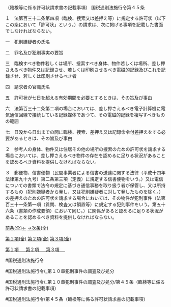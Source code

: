 （臨検等に係る許可状請求書の記載事項）
国税通則法施行令第４５条

１　法第百三十二条第四項（臨検、捜索又は差押え等）に規定する許可状（以下この条において「許可状」という。）の請求は、次に掲げる事項を記載した書面でしなければならない。

一　犯則嫌疑者の氏名

二　罪名及び犯則事実の要旨

三　臨検すべき物件若しくは場所、捜索すべき身体、物件若しくは場所、差し押さえるべき物件又は記録させ、若しくは印刷させるべき電磁的記録及びこれを記録させ、若しくは印刷させるべき者

四　請求者の官職氏名

五　許可状が七日を超える有効期間を必要とするときは、その旨及び事由

六　法第百三十二条第二項の場合においては、差し押さえるべき電子計算機に電気通信回線で接続している記録媒体であつて、その電磁的記録を複写すべきものの範囲

七　日没から日出までの間に臨検、捜索、差押え又は記録命令付差押えをする必要があるときは、その旨及び事由

２　参考人の身体、物件又は住居その他の場所の捜索のための許可状を請求する場合においては、差し押さえるべき物件の存在を認めるに足りる状況があることを認めるべき資料を提供しなければならない。

３　郵便物、信書便物（民間事業者による信書の送達に関する法律（平成十四年法律第九十九号）第二条第三項（定義）に規定する信書便物をいう。）又は電信についての書類で法令の規定に基づき通信事務を取り扱う者が保管し、又は所持するもの（犯則嫌疑者から発し、又は犯則嫌疑者に対して発したものを除く。）の差押えのための許可状を請求する場合においては、その物件が犯則事件（法第百三十一条第一項（質問、検査又は領置等）に規定する犯則事件をいう。第五十六条（書類の作成要領）において同じ。）に関係があると認めるに足りる状況があることを認めるべき資料を提供しなければならない。

[前条(全)←](国税通則法施行＿令＿第４４条_.md)    [→次条(全)](国税通則法施行＿令＿第４６条_.md)

[第１項(全)](国税通則法施行＿令＿第４５条第１項_.md)  [第２項(全)](国税通則法施行＿令＿第４５条第２項_.md)  [第３項(全)](国税通則法施行＿令＿第４５条第３項_.md)  

[第１項 　 ](国税通則法施行＿令＿第４５条第１項.md)  [第２項 　 ](国税通則法施行＿令＿第４５条第２項.md)  [第３項 　 ](国税通則法施行＿令＿第４５条第３項.md)  

#国税通則法施行令

#国税通則法施行令/_第１０章犯則事件の調査及び処分

#国税通則法施行令/_第１０章犯則事件の調査及び処分/第４５条（臨検等に係る許可状請求書の記載事項）

#国税通則法施行令/第４５条（臨検等に係る許可状請求書の記載事項）

